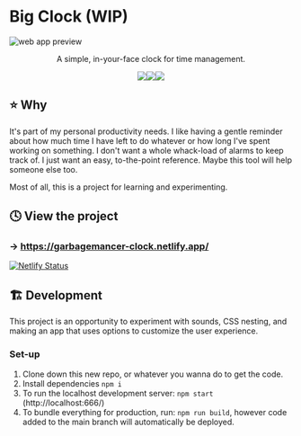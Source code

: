# Big Clock (WIP)
![web app preview](https://github.com/user-attachments/assets/8ced1e7e-a781-41ea-a0d2-b88d66e90159)

<div align="center">
  <p>A simple, in-your-face clock for time management.</p>
  <img align="center" src="https://github.com/user-attachments/assets/67560d2e-cc1b-490d-ad15-b4134ed614c8" /><img align="center" src="https://github.com/user-attachments/assets/67560d2e-cc1b-490d-ad15-b4134ed614c8" /><img align="center" src="https://github.com/user-attachments/assets/67560d2e-cc1b-490d-ad15-b4134ed614c8" />
</div>

## ⭐️ Why
It's part of my personal productivity needs. I like having a gentle reminder about how much time I have left to do whatever or how long I've spent working on something. I don't want a whole whack-load of alarms to keep track of. I just want an easy, to-the-point reference. Maybe this tool will help someone else too.

Most of all, this is a project for learning and experimenting.

## 🕓 View the project
### → https://garbagemancer-clock.netlify.app/
[![Netlify Status](https://api.netlify.com/api/v1/badges/60120ce8-a8de-481f-ad18-b2f79d605922/deploy-status)](https://app.netlify.com/sites/garbagemancer-clock/deploys)

## 🏗 Development
This project is an opportunity to experiment with sounds, CSS nesting, and making an app that uses options to customize the user experience.

### Set-up
1. Clone down this new repo, or whatever you wanna do to get the code.
2. Install dependencies `npm i`
3. To run the localhost development server: `npm start` (http://localhost:666/)
4. To bundle everything for production, run: `npm run build`, however code added to the main branch will automatically be deployed.
